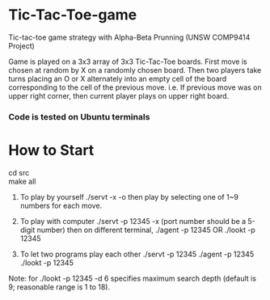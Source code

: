 # Tic-Tac-Toe-game
Tic-tac-toe game strategy with Alpha-Beta Prunning (UNSW COMP9414 Project)

Game is played on a 3x3 array of 3x3 Tic-Tac-Toe boards. First move is chosen at random by X on a randomly chosen board.
Then two players take turns placing an O or X alternately into an empty cell of the board corresponding to the cell of the previous move.
i.e. If previous move was on upper right corner, then current player plays on upper right board.

### Code is tested on Ubuntu terminals

# How to Start
cd src  
make all

1. To play by yourself
./servt -x -o
then play by selecting one of 1~9 numbers for each move.

2. To play with computer
./servt -p 12345 -x (port number should be a 5-digit number)
then on different terminal,
./agent -p 12345 OR ./lookt -p 12345

3. To let two programs play each other
./servt -p 12345
./agent -p 12345
./lookt -p 12345

Note: for ./lookt -p 12345 -d 6 specifies maximum search depth (default is 9; reasonable range is 1 to 18).
